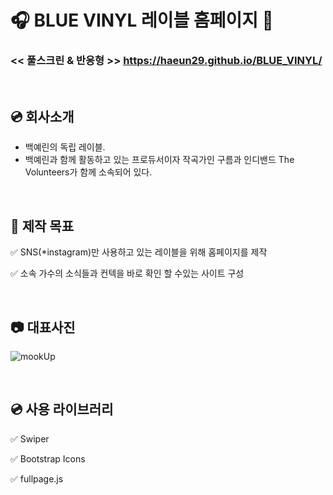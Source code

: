 # 🎧 BLUE VINYL 레이블 홈페이지 🎹

### << 풀스크린 & 반응형 >>  https://haeun29.github.io/BLUE_VINYL/

<br>

## 💿 회사소개

- 백예린의 독립 레이블. 
- 백예린과 함께 활동하고 있는 프로듀서이자 작곡가인 구름과 인디밴드 The Volunteers가 함께 소속되어 있다.

<br>

## 🎤 제작 목표 

✅ SNS(*instagram)만 사용하고 있는 레이블을 위해 홈페이지를 제작

✅ 소속 가수의 소식들과 컨텍을 바로 확인 할 수있는 사이트 구성

<br>

## 📷 대표사진

![mookUp](https://user-images.githubusercontent.com/105402303/194911848-aa661fe7-339a-4cd6-84a4-5b068c0d1c6c.jpg)


<br>


## 💿 사용 라이브러리 

✅ Swiper

✅ Bootstrap Icons

✅ fullpage.js


